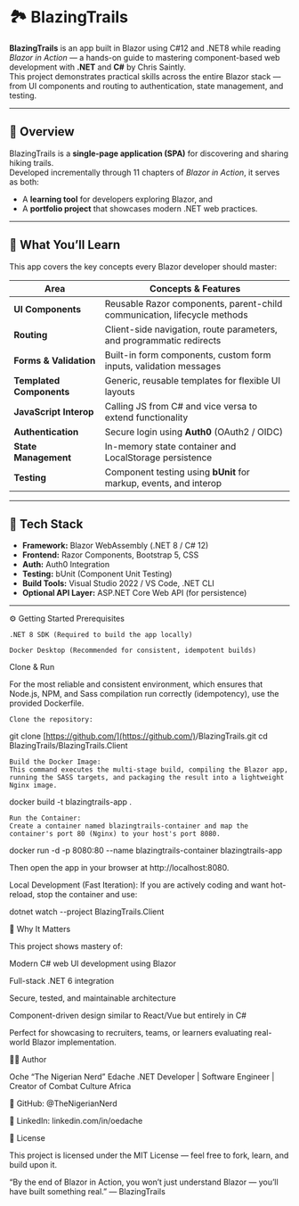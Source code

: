 # 🏞️ BlazingTrails

**BlazingTrails** is an app built in Blazor using C#12 and .NET8 while reading *Blazor in Action* — a hands-on guide to mastering component-based web development with **.NET** and **C#** by Chris Saintly.  
This project demonstrates practical skills across the entire Blazor stack — from UI components and routing to authentication, state management, and testing.

---

## 🚀 Overview

BlazingTrails is a **single-page application (SPA)** for discovering and sharing hiking trails.  
Developed incrementally through 11 chapters of *Blazor in Action*, it serves as both:
- A **learning tool** for developers exploring Blazor, and  
- A **portfolio project** that showcases modern .NET web practices.

---

## 🧠 What You’ll Learn

This app covers the key concepts every Blazor developer should master:

| Area | Concepts & Features |
|------|----------------------|
| **UI Components** | Reusable Razor components, parent-child communication, lifecycle methods |
| **Routing** | Client-side navigation, route parameters, and programmatic redirects |
| **Forms & Validation** | Built-in form components, custom form inputs, validation messages |
| **Templated Components** | Generic, reusable templates for flexible UI layouts |
| **JavaScript Interop** | Calling JS from C# and vice versa to extend functionality |
| **Authentication** | Secure login using **Auth0** (OAuth2 / OIDC) |
| **State Management** | In-memory state container and LocalStorage persistence |
| **Testing** | Component testing using **bUnit** for markup, events, and interop |

---

## 🧰 Tech Stack

- **Framework:** Blazor WebAssembly (.NET 8 / C# 12)  
- **Frontend:** Razor Components, Bootstrap 5, CSS  
- **Auth:** Auth0 Integration  
- **Testing:** bUnit (Component Unit Testing)  
- **Build Tools:** Visual Studio 2022 / VS Code, .NET CLI  
- **Optional API Layer:** ASP.NET Core Web API (for persistence)  

---

⚙️ Getting Started
Prerequisites

    .NET 8 SDK (Required to build the app locally)

    Docker Desktop (Recommended for consistent, idempotent builds)

Clone & Run

For the most reliable and consistent environment, which ensures that Node.js, NPM, and Sass compilation run correctly (idempotency), use the provided Dockerfile.

    Clone the repository:

git clone [https://github.com/](https://github.com/)<your-username>/BlazingTrails.git
cd BlazingTrails/BlazingTrails.Client

    Build the Docker Image:
    This command executes the multi-stage build, compiling the Blazor app, running the SASS targets, and packaging the result into a lightweight Nginx image.

docker build -t blazingtrails-app .

    Run the Container:
    Create a container named blazingtrails-container and map the container's port 80 (Nginx) to your host's port 8080.

docker run -d -p 8080:80 --name blazingtrails-container blazingtrails-app

Then open the app in your browser at http://localhost:8080.

Local Development (Fast Iteration): If you are actively coding and want hot-reload, stop the container and use:

dotnet watch --project BlazingTrails.Client


🧭 Why It Matters

This project shows mastery of:

Modern C# web UI development using Blazor

Full-stack .NET 6 integration

Secure, tested, and maintainable architecture

Component-driven design similar to React/Vue but entirely in C#

Perfect for showcasing to recruiters, teams, or learners evaluating real-world Blazor implementation.

🧑‍💻 Author

Oche “The Nigerian Nerd” Edache
.NET Developer | Software Engineer | Creator of Combat Culture Africa

🔗 GitHub: @TheNigerianNerd

🔗 LinkedIn: linkedin.com/in/oedache

📄 License

This project is licensed under the MIT License — feel free to fork, learn, and build upon it.

“By the end of Blazor in Action, you won’t just understand Blazor — you’ll have built something real.”
— BlazingTrails
